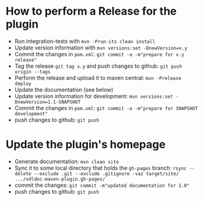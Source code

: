 # How to perform a Release for the plugin

* Run integration-tests with `mvn -Prun-its clean install`
* Update version information with `mvn versions:set -DnewVersion=x.y`
* Commit the changes in `pom.xml`: `git commit -a -m"prepare for x.y release"`
* Tag the release `git tag x.y` and push changes to github: `git push origin --tags`
* Perform the release and upload it to maven central: `mvn -Prelease deploy`
* Update the documentation (see below)
* Update version information for development: `mvn versions:set -DnewVersion=1.1-SNAPSHOT`
* Commit the changes in `pom.xml`: `git commit -a -m"prepare for SNAPSHOT development"`
* push changes to github: `git push`

# Update the plugin's homepage

* Generate documentation: `mvn clean site`
* Sync it to some local directory that holds the `gh-pages` branch:
  `rsync --delete --exclude .git --exclude .gitignore -vaz target/site/ .../vdldoc-maven-plugin.gh-pages/`
* commit the changes: `git commit -m"updated documentation for 1.0"`
* push changes to github: `git push`
